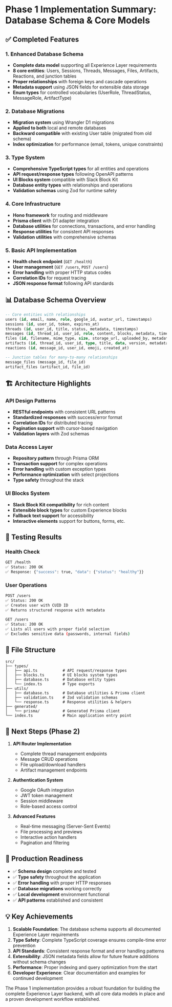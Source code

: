 # Phase 1 Implementation Summary: Database Schema & Core Models

## ✅ **Completed Features**

### 1. Enhanced Database Schema
- **Complete data model** supporting all Experience Layer requirements
- **8 core entities**: Users, Sessions, Threads, Messages, Files, Artifacts, Reactions, and junction tables
- **Proper relationships** with foreign keys and cascade operations
- **Metadata support** using JSON fields for extensible data storage
- **Enum types** for controlled vocabularies (UserRole, ThreadStatus, MessageRole, ArtifactType)

### 2. Database Migrations
- **Migration system** using Wrangler D1 migrations
- **Applied to both** local and remote databases
- **Backward compatible** with existing User table (migrated from old schema)
- **Index optimization** for performance (email, tokens, unique constraints)

### 3. Type System
- **Comprehensive TypeScript types** for all entities and operations
- **API request/response types** following OpenAPI patterns
- **UI Blocks system** compatible with Slack Block Kit
- **Database entity types** with relationships and operations
- **Validation schemas** using Zod for runtime safety

### 4. Core Infrastructure
- **Hono framework** for routing and middleware
- **Prisma client** with D1 adapter integration
- **Database utilities** for connections, transactions, and error handling
- **Response utilities** for consistent API responses
- **Validation utilities** with comprehensive schemas

### 5. Basic API Implementation
- **Health check endpoint** (`GET /health`)
- **User management** (`GET /users`, `POST /users`)
- **Error handling** with proper HTTP status codes
- **Correlation IDs** for request tracing
- **JSON response format** following API standards

## 📊 **Database Schema Overview**

```sql
-- Core entities with relationships
users (id, email, name, role, google_id, avatar_url, timestamps)
sessions (id, user_id, token, expires_at)
threads (id, user_id, title, status, metadata, timestamps)
messages (id, thread_id, user_id, role, content, blocks, metadata, timestamps)
files (id, filename, mime_type, size, storage_url, uploaded_by, metadata)
artifacts (id, thread_id, user_id, type, title, data, version, metadata)
reactions (id, message_id, user_id, emoji, created_at)

-- Junction tables for many-to-many relationships
message_files (message_id, file_id)
artifact_files (artifact_id, file_id)
```

## 🏗️ **Architecture Highlights**

### API Design Patterns
- **RESTful endpoints** with consistent URL patterns
- **Standardized responses** with success/error format
- **Correlation IDs** for distributed tracing
- **Pagination support** with cursor-based navigation
- **Validation layers** with Zod schemas

### Data Access Layer
- **Repository pattern** through Prisma ORM
- **Transaction support** for complex operations
- **Error handling** with custom exception types
- **Performance optimization** with select projections
- **Type safety** throughout the stack

### UI Blocks System
- **Slack Block Kit compatibility** for rich content
- **Extensible block types** for custom Experience blocks
- **Fallback text support** for accessibility
- **Interactive elements** support for buttons, forms, etc.

## 🧪 **Testing Results**

### Health Check
```bash
GET /health
✅ Status: 200 OK
✅ Response: {"success": true, "data": {"status": "healthy"}}
```

### User Operations
```bash
POST /users
✅ Status: 200 OK
✅ Creates user with CUID ID
✅ Returns structured response with metadata

GET /users  
✅ Status: 200 OK
✅ Lists all users with proper field selection
✅ Excludes sensitive data (passwords, internal fields)
```

## 📁 **File Structure**

```
src/
├── types/
│   ├── api.ts           # API request/response types
│   ├── blocks.ts        # UI blocks system types
│   ├── database.ts      # Database entity types
│   └── index.ts         # Type exports
├── utils/
│   ├── database.ts      # Database utilities & Prisma client
│   ├── validation.ts    # Zod validation schemas
│   └── response.ts      # Response utilities & helpers
├── generated/
│   └── prisma/          # Generated Prisma client
└── index.ts             # Main application entry point
```

## 🚀 **Next Steps (Phase 2)**

1. **API Router Implementation**
   - Complete thread management endpoints
   - Message CRUD operations  
   - File upload/download handlers
   - Artifact management endpoints

2. **Authentication System**
   - Google OAuth integration
   - JWT token management
   - Session middleware
   - Role-based access control

3. **Advanced Features**
   - Real-time messaging (Server-Sent Events)
   - File processing and previews
   - Interactive action handlers
   - Pagination and filtering

## 🎯 **Production Readiness**

- ✅ **Schema design** complete and tested
- ✅ **Type safety** throughout the application
- ✅ **Error handling** with proper HTTP responses
- ✅ **Database migrations** working correctly
- ✅ **Local development** environment functional
- ✅ **API patterns** established and consistent

## 💡 **Key Achievements**

1. **Scalable Foundation**: The database schema supports all documented Experience Layer requirements
2. **Type Safety**: Complete TypeScript coverage ensures compile-time error prevention
3. **API Standards**: Consistent response format and error handling patterns
4. **Extensibility**: JSON metadata fields allow for future feature additions without schema changes
5. **Performance**: Proper indexing and query optimization from the start
6. **Developer Experience**: Clear documentation and examples for continued development

The Phase 1 implementation provides a robust foundation for building the complete Experience Layer backend, with all core data models in place and a proven development workflow established.
